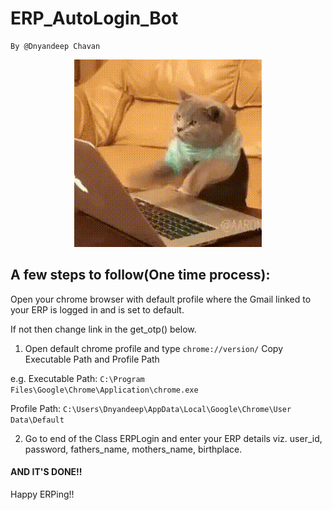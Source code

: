 # ERP_AutoLogin_Bot

```
By @Dnyandeep Chavan
```
<div align="center">
<img src=src/cat.gif width="300">
</div>

## A few steps to follow(One time process):

Open your chrome browser with default profile where the Gmail linked to your ERP is logged in and is set to default.

If not then change link in the get_otp() below.

1. Open default chrome profile and type `chrome://version/`
Copy Executable Path and Profile Path

e.g. Executable Path: `C:\Program Files\Google\Chrome\Application\chrome.exe`

Profile Path: `C:\Users\Dnyandeep\AppData\Local\Google\Chrome\User Data\Default`

2. Go to end of the Class ERPLogin and enter your ERP details viz. user_id, password, fathers_name, mothers_name, birthplace.

#### AND IT'S DONE!!

Happy ERPing!!
